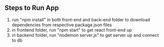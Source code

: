 

## Steps to Run App

1) run "npm install" in both front-end and back-end folder to download dependencies from respective package.json files
2) in frontend folder, run "npm start" to get react front-end up
3) in backend folder, run "nodemon server.js" to get server up and connect to db
